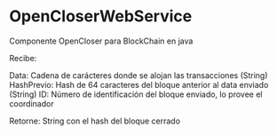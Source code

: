 # OpenCloserWebService

Componente OpenCloser para BlockChain en java

Recibe:

Data: Cadena de carácteres donde se alojan las transacciones (String)
HashPrevio: Hash de 64 caracteres del bloque anterior al data enviado (String)
ID: Número de identificación del bloque enviado, lo provee el coordinador

Retorne: String con el hash del bloque cerrado
